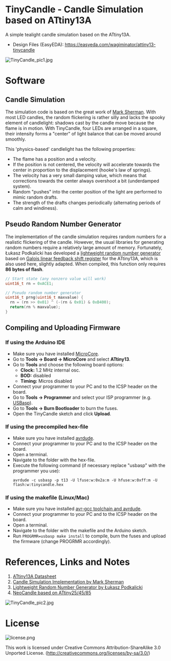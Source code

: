 # TinyCandle - Candle Simulation based on ATtiny13A
A simple tealight candle simulation based on the ATtiny13A.

- Design Files (EasyEDA): https://easyeda.com/wagiminator/attiny13-tinycandle

![TinyCandle_pic1.jpg](https://raw.githubusercontent.com/wagiminator/ATtiny13-TinyCandle/master/documentation/TinyCandle_pic1.jpg)

# Software
## Candle Simulation
The simulation code is based on the great work of [Mark Sherman](https://github.com/carangil/candle). With most LED candles, the random flickering is rather silly and lacks the spooky element of candlelight: shadows cast by the candle move because the flame is in motion. With TinyCandle, four LEDs are arranged in a square, their intensity forms a "center" of light balance that can be moved around smoothly.

This 'physics-based' candlelight has the following properties:
- The flame has a position and a velocity.
- If the position is not centered, the velocity will accelerate towards the center in proportion to the displacement (hooke's law of springs).
- The velocity has a very small damping value, which means that corrections towards the center always overshoot a bit (underdamped system).
- Random "pushes" into the center position of the light are performed to mimic random drafts.
- The strength of the drafts changes periodically (alternating periods of calm and windiness).

## Pseudo Random Number Generator
The implementation of the candle simulation requires random numbers for a realistic flickering of the candle. However, the usual libraries for generating random numbers require a relatively large amount of memory. Fortunately, Łukasz Podkalicki has developed a [lightweight random number generator](https://blog.podkalicki.com/attiny13-pseudo-random-numbers/) based on [Galois linear feedback shift register](https://en.wikipedia.org/wiki/Linear-feedback_shift_register#Galois_LFSRs) for the ATtiny13A, which is also used here, slightly adapted. When compiled, this function only requires **86 bytes of flash**.

```c
// Start state (any nonzero value will work)
uint16_t rn = 0xACE1;

// Pseudo random number generator
uint16_t prng(uint16_t maxvalue) {
  rn = (rn >> 0x01) ^ (-(rn & 0x01) & 0xB400);
  return(rn % maxvalue);
}
```

## Compiling and Uploading Firmware
### If using the Arduino IDE
- Make sure you have installed [MicroCore](https://github.com/MCUdude/MicroCore).
- Go to **Tools -> Board -> MicroCore** and select **ATtiny13**.
- Go to **Tools** and choose the following board options:
  - **Clock:**  1.2 MHz internal osc.
  - **BOD:**    disabled
  - **Timing:** Micros disabled
- Connect your programmer to your PC and to the ICSP header on the board.
- Go to **Tools -> Programmer** and select your ISP programmer (e.g. [USBasp](https://aliexpress.com/wholesale?SearchText=usbasp)).
- Go to **Tools -> Burn Bootloader** to burn the fuses.
- Open the TinyCandle sketch and click **Upload**.

### If using the precompiled hex-file
- Make sure you have installed [avrdude](https://learn.adafruit.com/usbtinyisp/avrdude).
- Connect your programmer to your PC and to the ICSP header on the board.
- Open a terminal.
- Navigate to the folder with the hex-file.
- Execute the following command (if necessary replace "usbasp" with the programmer you use):
  ```
  avrdude -c usbasp -p t13 -U lfuse:w:0x2a:m -U hfuse:w:0xff:m -U flash:w:tinycandle.hex
  ```

### If using the makefile (Linux/Mac)
- Make sure you have installed [avr-gcc toolchain and avrdude](http://maxembedded.com/2015/06/setting-up-avr-gcc-toolchain-on-linux-and-mac-os-x/).
- Connect your programmer to your PC and to the ICSP header on the board.
- Open a terminal.
- Navigate to the folder with the makefile and the Arduino sketch.
- Run `PROGRMR=usbasp make install` to compile, burn the fuses and upload the firmware (change PROGRMR accordingly).

# References, Links and Notes
1. [ATtiny13A Datasheet](http://ww1.microchip.com/downloads/en/DeviceDoc/doc8126.pdf)
2. [Candle Simulation Implementation by Mark Sherman](https://github.com/carangil/candle)
3. [Lightweight Random Number Generator by Łukasz Podkalicki](https://blog.podkalicki.com/attiny13-pseudo-random-numbers/)
4. [NeoCandle based on ATtiny25/45/85](https://github.com/wagiminator/ATtiny85-TinyCandle)

![TinyCandle_pic2.jpg](https://raw.githubusercontent.com/wagiminator/ATtiny13-TinyCandle/master/documentation/TinyCandle_pic2.jpg)

# License
![license.png](https://i.creativecommons.org/l/by-sa/3.0/88x31.png)

This work is licensed under Creative Commons Attribution-ShareAlike 3.0 Unported License. 
(http://creativecommons.org/licenses/by-sa/3.0/)
